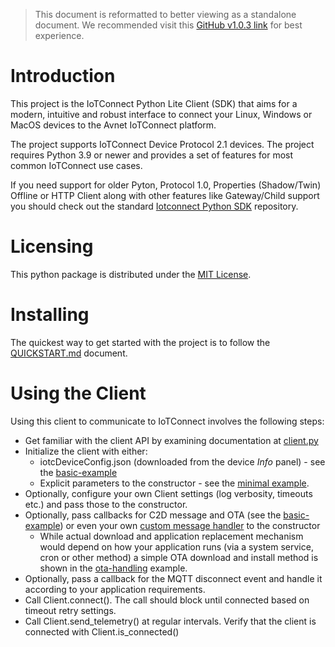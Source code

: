 
> This document is reformatted to better viewing as a standalone document.
> We recommended visit this [GitHub v1.0.3 link](https://github.com/avnet-iotconnect/iotc-python-lite-sdk/blob/v1.0.3/) for best experience.

# Introduction
This project is the IoTConnect Python Lite Client (SDK)
that aims for a modern, intuitive and robust interface to connect your
Linux, Windows or MacOS devices to the Avnet IoTConnect platform.

The project supports IoTConnect Device Protocol 2.1 devices. 
The project requires Python 3.9 or newer and provides
a set of features for most common IoTConnect use cases.

If you need support for older Pyton, Protocol 1.0, Properties (Shadow/Twin)
Offline or HTTP Client along with other features like Gateway/Child support
you should check out the standard
[Iotconnect Python SDK](https://github.com/avnet-iotconnect/iotc-python-sdk) repository.

# Licensing

This python package is distributed under the [MIT License](https://github.com/avnet-iotconnect/iotc-python-lite-sdk/blob/v1.0.3/LICENSE.md).

# Installing

The quickest way to get started with the project is to follow the [QUICKSTART.md](https://github.com/avnet-iotconnect/iotc-python-lite-sdk/blob/v1.0.3/QUICKSTART.md) document.

# Using the Client

Using this client to communicate to IoTConnect involves the following steps:
- Get familiar with the client API by examining documentation at [client.py](https://github.com/avnet-iotconnect/iotc-python-lite-sdk/blob/v1.0.3/src/avnet/iotconnect/sdk/lite/client.py)
- Initialize the client with either:
  - iotcDeviceConfig.json (downloaded from the device *Info* panel) - see the [basic-example](https://github.com/avnet-iotconnect/iotc-python-lite-sdk/blob/v1.0.3/examples/basic-example.py)
  - Explicit parameters to the constructor - see the [minimal example](https://github.com/avnet-iotconnect/iotc-python-lite-sdk/blob/v1.0.3/examples/minimal.py).
- Optionally, configure your own Client settings (log verbosity, timeouts etc.) and pass those to the constructor.
- Optionally, pass callbacks for C2D message and OTA (see the [basic-example](https://github.com/avnet-iotconnect/iotc-python-lite-sdk/blob/v1.0.3/examples/basic-example.py)) or even your own [custom message handler](https://github.com/avnet-iotconnect/iotc-python-lite-sdk/blob/v1.0.3/examples/c2d-special-event-handling.py) to the constructor 
  - While actual download and application replacement mechanism would depend on how your application runs
    (via a system service, cron or other method) a simple OTA download and install method is shown in the [ota-handling](https://github.com/avnet-iotconnect/iotc-python-lite-sdk/blob/v1.0.3/examples/ota-handling.py) example.  
- Optionally, pass a callback for the MQTT disconnect event and handle it according to your application requirements.  
- Call Client.connect(). The call should block until connected based on timeout retry settings.
- Call Client.send_telemetry() at regular intervals. Verify that the client is connected with Client.is_connected()
